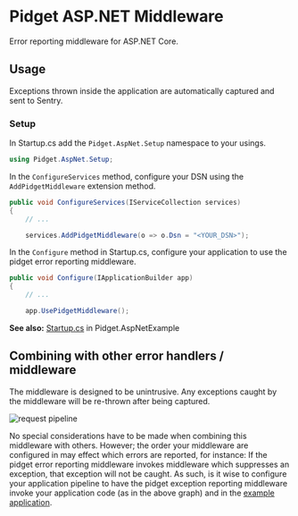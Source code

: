 # Pidget ASP.NET Middleware

Error reporting middleware for ASP.NET Core.

## Usage

Exceptions thrown inside the application are automatically captured and sent to Sentry.

### Setup

In Startup.cs add the `Pidget.AspNet.Setup` namespace to your usings.

```csharp
using Pidget.AspNet.Setup;
```

In the `ConfigureServices` method, configure your DSN using the `AddPidgetMiddleware` extension method.

```csharp
public void ConfigureServices(IServiceCollection services)
{
    // ...

    services.AddPidgetMiddleware(o => o.Dsn = "<YOUR_DSN>");
```

In the `Configure` method in Startup.cs, configure your application to use the pidget error reporting middleware.

```csharp
public void Configure(IApplicationBuilder app)
{
    // ...

    app.UsePidgetMiddleware();
```

**See also:** [Startup.cs](https://github.com/mausworks/pidget/blob/feature/aspnet/examples/Pidget.AspNetExample/Startup.cs) in Pidget.AspNetExample

## Combining with other error handlers / middleware

The middleware is designed to be unintrusive. Any exceptions caught by the middleware will be re-thrown after being captured.

![request pipeline](https://user-images.githubusercontent.com/8259221/32704132-a0e9dbc4-c800-11e7-86ab-671f804c1a9b.png)

No special considerations have to be made when combining this middleware with others. However; the order your middleware are configured in may effect which errors are reported, for instance: If the pidget error reporting middleware invokes middleware which suppresses an exception, that exception will not be caught. As such, is it wise to configure your application pipeline to have the pidget exception reporting middleware invoke your application code (as in the above graph) and in the [example application](https://github.com/mausworks/pidget/blob/feature/aspnet/examples/Pidget.AspNetExample/Startup.cs#L20-L29).
